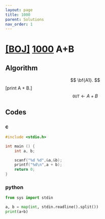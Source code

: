 ```yaml
---
layout: page
title: 1000
parent: Solutions
nav_order: 1
---
```

# [[BOJ]](https://www.acmicpc.net/problem) [1000](https://www.acmicpc.net/problem/1000) A+B
## Algorithm

$$ \bf{A1}. $$ [print A + B.] $$ \mathtt{OUT} \leftarrow A + B $$

## Codes
### c
```c
#include <stdio.h>

int main () {
	int a, b;

	scanf("%d %d",&a,&b);
	printf("%d\n",a + b);
	return 0;
}
```
### python
```python
from sys import stdin

a, b = map(int, stdin.readline().split())
print(a+b)
```

